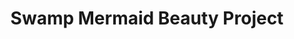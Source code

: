 ---
title: "Swamp Mermaid Beauty Project"
url: /austin/swamp-mermaid-beauty-project/
shop: beauty
---